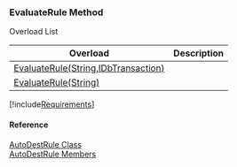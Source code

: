 ﻿### EvaluateRule Method

Overload List

| Overload | Description |
| --- | --- |
| [EvaluateRule(String,IDbTransaction)](fcSDK~FChoice.Foundation.Clarify.AutoDest.AutoDestRule~EvaluateRule(String,IDbTransaction).md) |   |
| [EvaluateRule(String)](fcSDK~FChoice.Foundation.Clarify.AutoDest.AutoDestRule~EvaluateRule(String).md) |   |

[!include[Requirements](../partials/requirements.md)]



#### Reference

[AutoDestRule Class](fcSDK~FChoice.Foundation.Clarify.AutoDest.AutoDestRule.md)  
[AutoDestRule Members](fcSDK~FChoice.Foundation.Clarify.AutoDest.AutoDestRule_members.md)